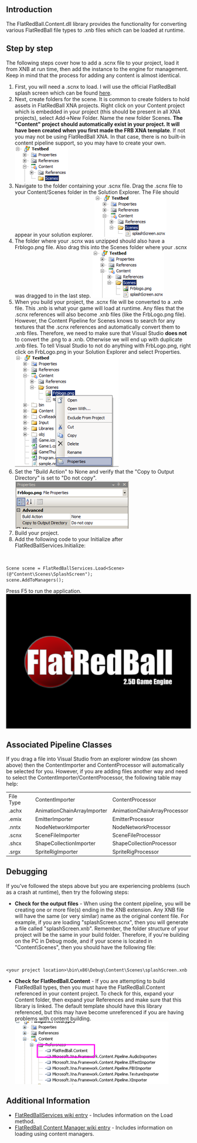 ## Introduction

The FlatRedBall.Content.dll library provides the functionality for converting various FlatRedBall file types to .xnb files which can be loaded at runtime.

## Step by step

The following steps cover how to add a .scnx file to your project, load it from XNB at run time, then add the instance to the engine for management. Keep in mind that the process for adding any content is almost identical.

1.  First, you will need a .scnx to load. I will use the official FlatRedBall splash screen which can be found [here](/frb/docs/images/2/2e/SplashScreen.zip.md "SplashScreen.zip").
2.  Next, create folders for the scene. It is common to create folders to hold assets in FlatRedBall XNA projects. Right click on your Content project which is embedded in your project (this should be present in all XNA projects), select Add-\>New Folder. Name the new folder Scenes. **The "Content" project should automatically exist in your project. It will have been created when you first made the FRB XNA template**. If not you may not be using FlatRedBall XNA. In that case, there is no built-in content pipeline support, so you may have to create your own. ![EmptyScenesInContent.png](/media/migrated_media-EmptyScenesInContent.png)
3.  Navigate to the folder containing your .scnx file. Drag the .scnx file to your Content/Scenes folder in the Solution Explorer. The File should appear in your solution explorer. ![SceneInScenesFolder.png](/media/migrated_media-SceneInScenesFolder.png)
4.  The folder where your .scnx was unzipped should also have a Frblogo.png file. Also drag this into the Scenes folder where your .scnx was dragged to in the last step. ![FrbLogoInScenesFolder.png](/media/migrated_media-FrbLogoInScenesFolder.png)
5.  When you build your project, the .scnx file will be converted to a .xnb file. This .xnb is what your game will load at runtime. Any files that the .scnx references will also become .xnb files (like the FrbLogo.png file). However, the Content Pipeline for Scenes knows to search for any textures that the .scnx references and automatically convert them to .xnb files. Therefore, we need to make sure that Visual Studio **does not** to convert the .png to a .xnb. Otherwise we will end up with duplicate .xnb files. To tell Visual Studio to not do anything with FrbLogo.png, right click on FrbLogo.png in your Solution Explorer and select Properties. ![RightClickProperties.png](/media/migrated_media-RightClickProperties.png)
6.  Set the "Build Action" to None and verify that the "Copy to Output Directory" is set to "Do not copy". ![FrbLogoProperties.png](/media/migrated_media-FrbLogoProperties.png)
7.  Build your project.
8.  Add the following code to your Initialize after FlatRedBallServices.Initialize:

&nbsp;

    Scene scene = FlatRedBallServices.Load<Scene>(@"Content\Scenes\SplashScreen");
    scene.AddToManagers();

Press F5 to run the application.![SplashScreen.png](/media/migrated_media-SplashScreen.png)

## Associated Pipeline Classes

If you drag a file into Visual Studio from an explorer window (as shown above) then the ContentImporter and ContentProcessor will automatically be selected for you. However, if you are adding files another way and need to select the ContentImporter/ContentProcessor, the following table may help:

|           |                             |                              |
|-----------|-----------------------------|------------------------------|
| File Type | ContentImporter             | ContentProcessor             |
| .achx     | AnimationChainArrayImporter | AnimationChainArrayProcessor |
| .emix     | EmitterImporter             | EmitterProcessor             |
| .nntx     | NodeNetworkImporter         | NodeNetworkProcessor         |
| .scnx     | SceneFileImporter           | SceneFileProcessor           |
| .shcx     | ShapeCollectionImporter     | ShapeCollectionProcessor     |
| .srgx     | SpriteRigImporter           | SpriteRigProcessor           |

## Debugging

If you've followed the steps above but you are experiencing problems (such as a crash at runtime), then try the following steps:

-   **Check for the output files** - When using the content pipeline, you will be creating one or more file(s) ending in the XNB extension. Any XNB file will have the same (or very similar) name as the original content file. For example, if you are loading "splashScreen.scnx", then you will generate a file called "splashScreen.xnb". Remember, the folder structure of your project will be the same in your build folder. Therefore, if you're building on the PC in Debug mode, and if your scene is located in "Content\Scenes", then you should have the following file:

&nbsp;

    <your project location>\bin\x86\Debug\Content\Scenes\splashScreen.xnb

-   **Check for FlatRedBall.Content** - If you are attempting to build FlatRedBall types, then you must have the FlatRedBall.Content referenced in your content project. To check for this, expand your Content folder, then expand your References and make sure that this library is linked. The default template should have this library referenced, but this may have become unreferenced if you are having problems with content building.![ReferencedFlatRedBallContent.png](/media/migrated_media-ReferencedFlatRedBallContent.png)

## Additional Information

-   [FlatRedBallServices wiki entry](/frb/docs/index.php?title=FlatRedBall.FlatRedBallServices.md "FlatRedBall.FlatRedBallServices") - Includes information on the Load method.
-   [FlatRedBall Content Manager wiki entry](/frb/docs/index.php?title=FlatRedBall_Content_Manager.md "FlatRedBall Content Manager") - Includes information on loading using content managers.
